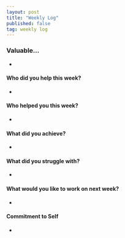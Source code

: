 ```yaml
---
layout: post
title: "Weekly Log"
published: false
tag: weekly log
---
```


### Valuable...
- 

#### Who did you help this week?
- 

#### Who helped you this week?
- 

#### What did you achieve?
- 

#### What did you struggle with?
- 

#### What would you like to work on next week?
- 

#### Commitment to Self
- 